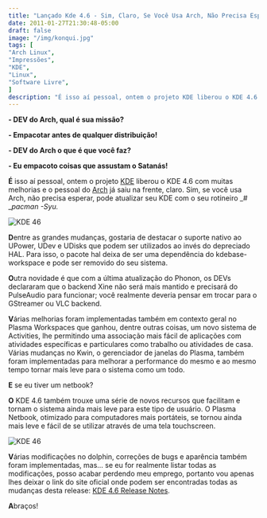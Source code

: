 ```yaml
---
title: "Lançado Kde 4.6 - Sim, Claro, Se Você Usa Arch, Não Precisa Esperar"
date: 2011-01-27T21:30:48-05:00
draft: false
image: "/img/konqui.jpg"
tags: [
"Arch Linux",
"Impressões",
"KDE",
"Linux",
"Software Livre",
]
description: "É isso aí pessoal, ontem o projeto KDE liberou o KDE 4.6 com muitas melhorias e o pessoal do Arch já saiu na frente, claro. Sim, se você usa Arch, não precisa esperar, pode atualizar seu KDE com o seu rotineiro # pacman -Syu."
---
```

**- DEV do Arch, qual é sua missão?**

**- Empacotar antes de qualquer distribuição!**

**- DEV do Arch o que é que você faz?**

**- Eu empacoto coisas que assustam o Satanás!**

**É** isso aí pessoal, ontem o projeto [KDE](https://kde.org) liberou o KDE 4.6 com muitas melhorias e o pessoal do [Arch](https://archlinux.org) já saiu na frente, claro. Sim, se você usa Arch, não precisa esperar, pode atualizar seu KDE com o seu rotineiro _# __pacman -Syu._


![KDE 46](/img/kde46.png)


**D**entre as grandes mudanças, gostaria de destacar o suporte nativo ao UPower, UDev e UDisks que podem ser utilizados ao invés do depreciado HAL. Para isso, o pacote hal deixa de ser uma dependência do kdebase-workspace e pode ser removido do seu sistema.

**O**utra novidade é que com a última atualização do Phonon, os DEVs declararam que o backend Xine não será mais mantido e precisará do PulseAudio para funcionar; você realmente deveria pensar em trocar para o GStreamer ou VLC backend.

**V**árias melhorias foram implementadas também em contexto geral no Plasma Workspaces que ganhou, dentre outras coisas, um novo sistema de Activities, lhe permitindo uma associação mais fácil de aplicações com atividades específicas e particulares como trabalho ou atividades de casa. Várias mudanças no Kwin, o gerenciador de janelas do Plasma, também foram implementadas para melhorar a performance do mesmo e ao mesmo tempo tornar mais leve para o sistema como um todo.

**E** se eu tiver um netbook?

**O** KDE 4.6 também trouxe uma série de novos recursos que facilitam e tornam o sistema ainda mais leve para este tipo de usuário. O Plasma Netbook, otimizado para computadores mais portáteis, se tornou ainda mais leve e fácil de se utilizar através de uma tela touchscreen.

![KDE 46](/img/kde46_1.png)


**V**árias modificações no dolphin, correções de bugs e aparência também foram implementadas, mas... se eu for realmente listar todas as modificações, posso acabar perdendo meu emprego, portanto vou apenas lhes deixar o link do site oficial onde podem ser encontradas todas as mudanças desta release: <a href="https://kde.org/announcements/4.6/" target="_blank">KDE 4.6 Release Notes</a>.

**A**braços!
